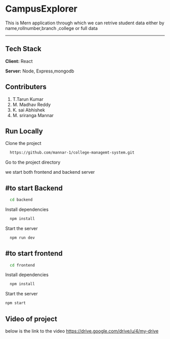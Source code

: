 
# CampusExplorer

This is Mern application through which we can retrive
student data either by name,rollnumber,branch ,college or full data

---------------------------------------------------------


## Tech Stack

**Client:** React

**Server:** Node, Express,mongodb


## Contributers
1.   T.Tarun Kumar
2.   M. Madhav Reddy
3.   K. sai Abhishek
4.   M. sriranga Mannar

## Run Locally

Clone the project

```bash
  https://github.com/mannar-1/college-managemt-system.git
```

Go to the project directory

we start both frontend and backend server

#to start Backend
--------------------------------------------
```bash
  cd backend
```

Install dependencies

```bash
  npm install
```

Start the server

```bash
  npm run dev
```
#to start frontend
--------------------------------------------
```bash
  cd frontend
```

Install dependencies

```bash
  npm install
```

Start the server

```bash
npm start
```

## Video of project

below is the link to the video
https://drive.google.com/drive/u/4/my-drive


